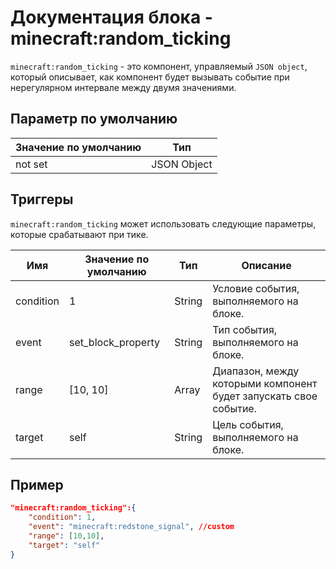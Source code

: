 # Документация блока - minecraft:random_ticking

`minecraft:random_ticking` - это компонент, управляемый `JSON object`, который описывает, как компонент будет вызывать
событие при нерегулярном интервале между двумя значениями.

## Параметр по умолчанию

| Значение по умолчанию | Тип         |
|-----------------------|-------------|
| not set               | JSON Object |

## Триггеры

`minecraft:random_ticking` может использовать следующие параметры, которые срабатывают при тике.

| Имя       | Значение по умолчанию | Тип    | Описание                                                         |
|-----------|-----------------------|--------|------------------------------------------------------------------|
| condition | 1                     | String | Условие события, выполняемого на блоке.                          |
| event     | set_block_property    | String | Тип события, выполняемого на блоке.                              |
| range     | [10, 10]              | Array  | Диапазон, между которыми компонент будет запускать свое событие. |
| target    | self                  | String | Цель события, выполняемого на блоке.                             |

## Пример

``` json
"minecraft:random_ticking":{
    "condition": 1,
    "event": "minecraft:redstone_signal", //custom
    "range": [10,10],
    "target": "self"
}
```

